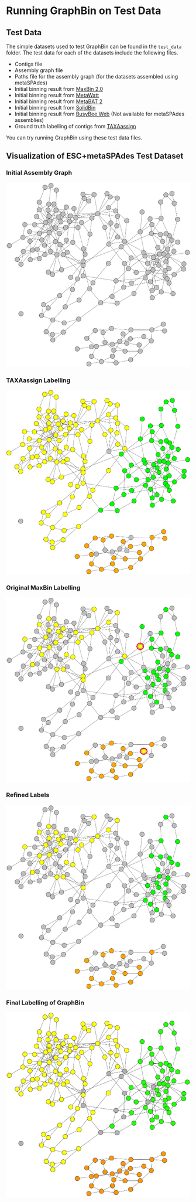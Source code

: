 # Running GraphBin on Test Data

## Test Data

The simple datasets used to test GraphBin can be found in the `test_data` folder. The test data for each of the datasets include the following files.

* Contigs file
* Assembly graph file
* Paths file for the assembly graph (for the datasets assembled using metaSPAdes)
* Initial binning result from [MaxBin 2.0](https://sourceforge.net/projects/maxbin2/)
* Initial binning result from [MetaWatt](https://sourceforge.net/p/metawatt/wiki/Home/)
* Initial binning result from [MetaBAT 2](https://bitbucket.org/berkeleylab/metabat/src/master/)
* Initial binning result from [SolidBin](https://github.com/sufforest/SolidBin)
* Initial binning result from [BusyBee Web](https://ccb-microbe.cs.uni-saarland.de/busybee/) (Not available for metaSPAdes assemblies)
* Ground truth labelling of contigs from [TAXAassign](https://github.com/umerijaz/TAXAassign)

You can try running GraphBin using these test data files.

## Visualization of ESC+metaSPAdes Test Dataset

### Initial Assembly Graph
![](images/3G_SPAdes_graph_plot.png)

### TAXAassign Labelling
![](images/3G_SPAdes_taxaassign_graph_plot.png)

### Original MaxBin Labelling
![](images/3G_SPAdes_maxbin_graph_plot_edit.png)

### Refined Labels
![](images/3G_SPAdes_maxbin_graph_plot_correct.png)

### Final Labelling of GraphBin
![](images/3G_SPAdes_after_label_prop_graph_plot.png)
